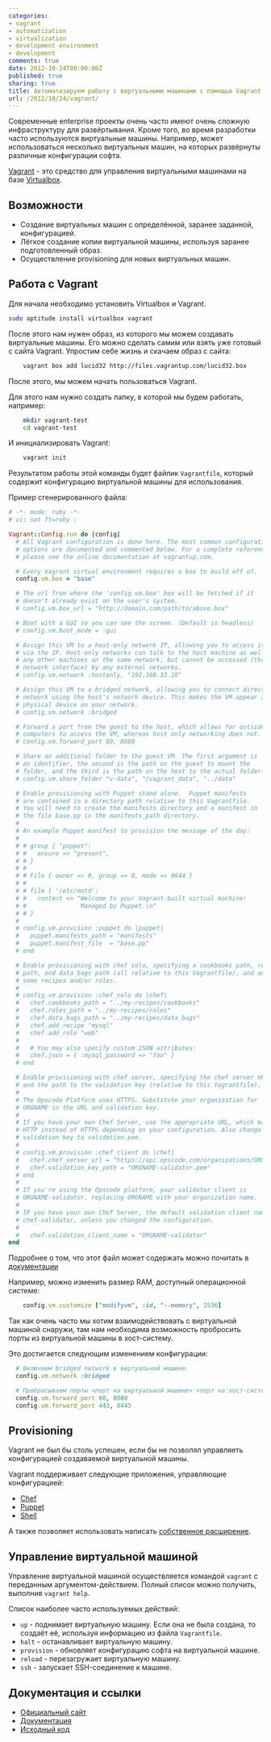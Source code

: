```yaml
---
categories:
- vagrant
- automatization
- virtualization
- development environment
- development
comments: true
date: 2012-10-24T00:00:00Z
published: true
sharing: true
title: Автоматизируем работу с виртуальными машинами с помощью Vagrant
url: /2012/10/24/vagrant/
---
```


Современные enterprise проекты очень часто имеют очень сложную инфраструктуру для развёртывания. Кроме того, во время разработки часто используются виртуальные машины. Например, может использоваться несколько виртуальных машин, на которых развёрнуты различные конфигурации софта.

[Vagrant](http://vagrantup.com/) - это средство для управления виртуальными машинами на базе [Virtualbox](https://www.virtualbox.org/).

## Возможности

 * Создание виртуальных машин с определённой, заранее заданной, конфигурацией.
 * Лёгкое создание копии виртуальной машины, используя заранее подготовленный образ.
 * Осуществление provisioning для новых виртуальных машин.

## Работа с Vagrant

Для начала необходимо установить Virtualbox и Vagrant.

```sh
sudo aptitude install virtualbox vagrant
```

После этого нам нужен образ, из которого мы можем создавать виртуальные машины. Его можно сделать самим или взять уже готовый с сайта Vagrant. Упростим себе жизнь и скачаем образ с сайта:

```sh
    vagrant box add lucid32 http://files.vagrantup.com/lucid32.box
```

После этого, мы можем начать пользоваться Vagrant.

Для этого нам нужно создать папку, в которой мы будем работать, например:

```sh
    mkdir vagrant-test
    cd vagrant-test
```

И инициализировать Vagrant:

```sh
    vagrant init
```

Результатом работы этой команды будет файлик `Vagrantfile`, который содержит конфигурацию виртуальной машины для использования.

Пример сгенерированного файла:

```ruby
# -*- mode: ruby -*-
# vi: set ft=ruby :

Vagrant::Config.run do |config|
  # All Vagrant configuration is done here. The most common configuration
  # options are documented and commented below. For a complete reference,
  # please see the online documentation at vagrantup.com.

  # Every Vagrant virtual environment requires a box to build off of.
  config.vm.box = "base"

  # The url from where the 'config.vm.box' box will be fetched if it
  # doesn't already exist on the user's system.
  # config.vm.box_url = "http://domain.com/path/to/above.box"

  # Boot with a GUI so you can see the screen. (Default is headless)
  # config.vm.boot_mode = :gui

  # Assign this VM to a host-only network IP, allowing you to access it
  # via the IP. Host-only networks can talk to the host machine as well as
  # any other machines on the same network, but cannot be accessed (through this
  # network interface) by any external networks.
  # config.vm.network :hostonly, "192.168.33.10"

  # Assign this VM to a bridged network, allowing you to connect directly to a
  # network using the host's network device. This makes the VM appear as another
  # physical device on your network.
  # config.vm.network :bridged

  # Forward a port from the guest to the host, which allows for outside
  # computers to access the VM, whereas host only networking does not.
  # config.vm.forward_port 80, 8080

  # Share an additional folder to the guest VM. The first argument is
  # an identifier, the second is the path on the guest to mount the
  # folder, and the third is the path on the host to the actual folder.
  # config.vm.share_folder "v-data", "/vagrant_data", "../data"

  # Enable provisioning with Puppet stand alone.  Puppet manifests
  # are contained in a directory path relative to this Vagrantfile.
  # You will need to create the manifests directory and a manifest in
  # the file base.pp in the manifests_path directory.
  #
  # An example Puppet manifest to provision the message of the day:
  #
  # # group { "puppet":
  # #   ensure => "present",
  # # }
  # #
  # # File { owner => 0, group => 0, mode => 0644 }
  # #
  # # file { '/etc/motd':
  # #   content => "Welcome to your Vagrant-built virtual machine!
  # #               Managed by Puppet.\n"
  # # }
  #
  # config.vm.provision :puppet do |puppet|
  #   puppet.manifests_path = "manifests"
  #   puppet.manifest_file  = "base.pp"
  # end

  # Enable provisioning with chef solo, specifying a cookbooks path, roles
  # path, and data_bags path (all relative to this Vagrantfile), and adding
  # some recipes and/or roles.
  #
  # config.vm.provision :chef_solo do |chef|
  #   chef.cookbooks_path = "../my-recipes/cookbooks"
  #   chef.roles_path = "../my-recipes/roles"
  #   chef.data_bags_path = "../my-recipes/data_bags"
  #   chef.add_recipe "mysql"
  #   chef.add_role "web"
  #
  #   # You may also specify custom JSON attributes:
  #   chef.json = { :mysql_password => "foo" }
  # end

  # Enable provisioning with chef server, specifying the chef server URL,
  # and the path to the validation key (relative to this Vagrantfile).
  #
  # The Opscode Platform uses HTTPS. Substitute your organization for
  # ORGNAME in the URL and validation key.
  #
  # If you have your own Chef Server, use the appropriate URL, which may be
  # HTTP instead of HTTPS depending on your configuration. Also change the
  # validation key to validation.pem.
  #
  # config.vm.provision :chef_client do |chef|
  #   chef.chef_server_url = "https://api.opscode.com/organizations/ORGNAME"
  #   chef.validation_key_path = "ORGNAME-validator.pem"
  # end
  #
  # If you're using the Opscode platform, your validator client is
  # ORGNAME-validator, replacing ORGNAME with your organization name.
  #
  # IF you have your own Chef Server, the default validation client name is
  # chef-validator, unless you changed the configuration.
  #
  #   chef.validation_client_name = "ORGNAME-validator"
end

```

Подробнее о том, что этот файл может содержать можно почитать в [документации](http://vagrantup.com/v1/docs/vagrantfile.html)

Например, можно изменить размер RAM, доступный операционной системе:

```ruby
    config.vm.customize ["modifyvm", :id, "--memory", 1536]
```

Так как очень часто мы хотим взаимодействовать с виртуальной машиной снаружи, там нам необходима возможность пробросить порты из виртуальной машины в хост-систему.

Это достигается следующим изменением конфигурации:

```ruby
  # Включаем bridged network в виртуальной машине.
  config.vm.network :bridged

  # Пробрасываем порты <порт на виртуальной машине> <порт на хост-системе>
  config.vm.forward_port 80, 8080
  config.vm.forward_port 443, 8443
```


## Provisioning

Vagrant не был бы столь успешен, если бы не позволял управляеть конфигурацией создаваемой виртуальной машины.

Vagrant поддерживает следующие приложения, управляющие конфигурацией:

 * [Chef](http://wiki.opscode.com/display/chef/Home)
 * [Puppet](http://puppetlabs.com/puppet/puppet-open-source/)
 * [Shell](http://www.gnu.org/software/bash/manual/bashref.html)

А также позволяет использовать написать [собственное расширение](http://vagrantup.com/v1/docs/provisioners/others.html).

## Управление виртуальной машиной

Управление виртуальной машиной осуществляется командой `vagrant` с переданным аргументом-действием. Полный список можно получить, выполнив `vagrant help`.

Список наиболее часто используемых действий:

 * `up` - поднимает виртуальную машину. Если она не была создана, то создаёт её, используя информацию из файла `Vagrantfile`.
 * `halt` - останавливает виртуальную машину.
 * `provision` - обновляет конфигурацию софта на виртуальной машине.
 * `reload` - перезагружает виртуальную машину.
 * `ssh` - запускает SSH-соединение к машине.

## Документация и ссылки

 * [Официальный сайт](http://vagrantup.com/)
 * [Документация](http://vagrantup.com/v1/docs/index.html)
 * [Исходный код](https://github.com/mitchellh/vagrant)
